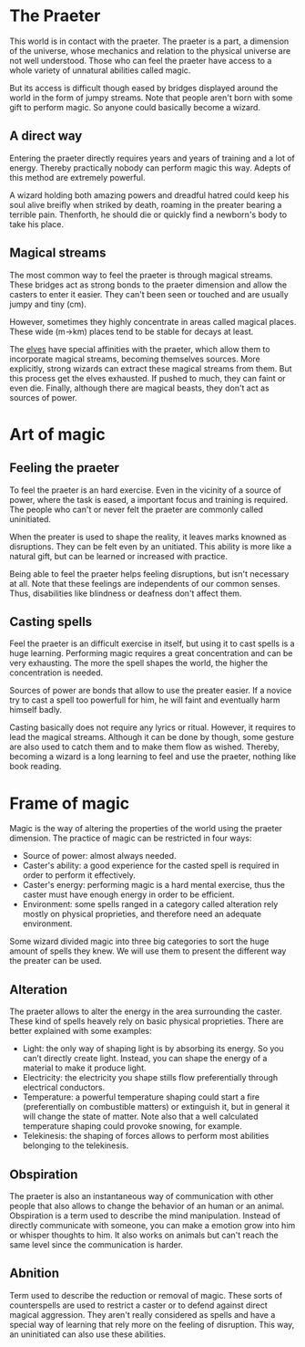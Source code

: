 # The Praeter

This world is in contact with the praeter.
The praeter is a part, a dimension of the universe, whose mechanics and relation to the physical universe are not well understood.
Those who can feel the praeter have access to a whole variety of unnatural abilities called magic.

But its access is difficult though eased by bridges displayed around the world in the form of jumpy streams.
Note that people aren't born with some gift to perform magic.
So anyone could basically become a wizard.

## A direct way
Entering the praeter directly requires years and years of training and a lot of energy.
Thereby practically nobody can perform magic this way.
Adepts of this method are extremely powerful.

A wizard holding both amazing powers and dreadful hatred could keep his soul alive breifly when striked by death, roaming in the preater bearing a terrible pain.
Thenforth, he should die or quickly find a newborn's body to take his place.

## Magical streams
The most common way to feel the praeter is through magical streams.
These bridges act as strong bonds to the praeter dimension and allow the casters to enter it easier.
They can't been seen or touched and are usually jumpy and tiny (cm).

However, sometimes they highly concentrate in areas called magical places.
These wide (m->km) places tend to be stable for decays at least.

The [elves](/Species/Elves.md) have special affinities with the praeter, which allow them to incorporate magical streams, becoming themselves sources.
More explicitly, strong wizards can extract these magical streams from them.
But this process get the elves exhausted.
If pushed to much, they can faint or even die.
Finally, although there are magical beasts, they don't act as sources of power.

# Art of magic

## Feeling the praeter
To feel the praeter is an hard exercise.
Even in the vicinity of a source of power, where the task is eased, a important focus and training is required.
The people who can't or never felt the praeter are commonly called uninitiated.

When the preater is used to shape the reality, it leaves marks knowned as disruptions.
They can be felt even by an unitiated.
This ability is more like a natural gift, but can be learned or increased with practice.

Being able to feel the praeter helps feeling disruptions, but isn't necessary at all. Note that these feelings are independents of our common senses. Thus, disabilities like blindness or deafness don't affect them.

## Casting spells
Feel the praeter is an difficult exercise in itself, but using it to cast spells is a huge learning.
Performing magic requires a great concentration and can be very exhausting.
The more the spell shapes the world, the higher the concentration is needed.

Sources of power are bonds that allow to use the preater easier.
If a novice try to cast a spell too powerfull for him, he will faint and eventually harm himself badly.

Casting basically does not require any lyrics or ritual.
However, it requires to lead the magical streams.
Although it can be done by though, some gesture are also used to catch them and to make them flow as wished.
Thereby, becoming a wizard is a long learning to feel and use the praeter, nothing like book reading.

# Frame of magic

Magic is the way of altering the properties of the world using the praeter dimension.
The practice of magic can be restricted in four ways:
- Source of power: almost always needed.
- Caster's ability: a good experience for the casted spell is required in order to perform it effectively.
- Caster's energy: performing magic is a hard mental exercise, thus the caster must have enough energy in order to be efficient.
- Environment: some spells ranged in a category called alteration rely mostly on physical proprieties, and therefore need an adequate environment.

Some wizard divided magic into three big categories to sort the huge amount of spells they knew.
We will use them to present the different way the preater can be used.

## Alteration
The praeter allows to alter the energy in the area surrounding the caster.
These kind of spells heavely rely on basic physical proprieties.
There are better explained with some examples:
- Light: the only way of shaping light is by absorbing its energy. So you can’t directly create light. Instead, you can shape the energy of a material to make it produce light.
- Electricity: the electricity you shape stills flow preferentially through electrical conductors.
- Temperature: a powerful temperature shaping could start a fire (preferentially on combustible matters) or extinguish it, but in general it will change the state of matter. Note also that a well calculated temperature shaping could provoke snowing, for example.
- Telekinesis: the shaping of forces allows to perform most abilities belonging to the telekinesis.

## Obspiration
The praeter is also an instantaneous way of communication with other people that also allows to change the behavior of an human or an animal.
Obspiration is a term used to describe the mind manipulation.
Instead of directly communicate with someone, you can make a emotion grow into him or whisper thoughts to him.
It also works on animals but can't reach the same level since the communication is harder.

## Abnition
Term used to describe the reduction or removal of magic.
These sorts of counterspells are used to restrict a caster or to defend against direct magical aggression.
They aren't really considered as spells and have a special way of learning that rely more on the feeling of disruption.
This way, an uninitiated can also use these abilities.
